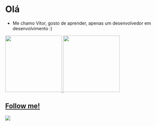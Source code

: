 # Olá
- Me chamo Vitor, gosto de aprender, apenas um desenvolvedor em desenvolvimento :)


<div>
  <a href="https://github.com/vdalmora">
  <img height="180em" src="https://github-readme-stats.vercel.app/api?username=vdalmora&show_icons=true&theme=dracula&include_all_commits=true&count_private=true"/>
  <img height="180em" src="https://github-readme-stats.vercel.app/api/top-langs/?username=vdalmora&layout=compact&langs_count=7&theme=dracula"/>
</div>
  
  ## Follow me!
  
  
<div> 
  <a href="https://instagram.com/vitor_pd7" target="_blank"><img src="https://img.shields.io/badge/-Instagram-%23E4405F?style=for-the-badge&logo=instagram&logoColor=white" target="_blank"></a>
 
</div>
